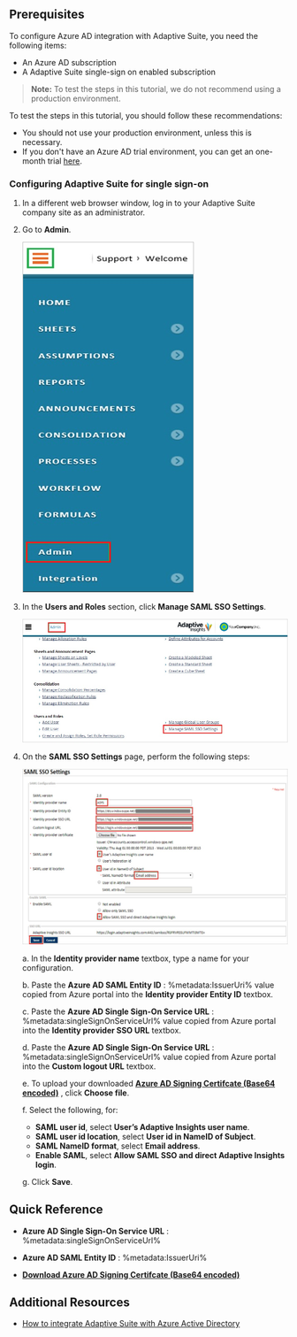 ## Prerequisites

To configure Azure AD integration with Adaptive Suite, you need the following items:

- An Azure AD subscription
- A Adaptive Suite single-sign on enabled subscription

> **Note:**
> To test the steps in this tutorial, we do not recommend using a production environment.

To test the steps in this tutorial, you should follow these recommendations:

- You should not use your production environment, unless this is necessary.
- If you don't have an Azure AD trial environment, you can get an one-month trial [here](https://azure.microsoft.com/pricing/free-trial/).

### Configuring Adaptive Suite for single sign-on


1. In a different web browser window, log in to your Adaptive Suite company site as an administrator.

2. Go to **Admin**.
   
	![Admin](./media/IC805644.png "Admin")

3. In the **Users and Roles** section, click **Manage SAML SSO Settings**.
   
	![Manage SAML SSO Settings](./media/IC805645.png "Manage SAML SSO Settings")

4. On the **SAML SSO Settings** page, perform the following steps:
   
	![SAML SSO Settings](./media/IC805646.png "SAML SSO Settings")

	a. In the **Identity provider name** textbox, type a name for your configuration.
	
	b. Paste the **Azure AD SAML Entity ID** : %metadata:IssuerUri% value copied from Azure portal into the **Identity provider Entity ID** textbox.
  
	c. Paste the **Azure AD Single Sign-On Service URL** : %metadata:singleSignOnServiceUrl% value copied from Azure portal into the **Identity provider SSO URL** textbox.
  
	d. Paste the **Azure AD Single Sign-On Service URL** : %metadata:singleSignOnServiceUrl% value copied from Azure portal into the **Custom logout URL** textbox.
  
	e. To upload your downloaded **[Azure AD Signing Certifcate (Base64 encoded)](%metadata:certificateDownloadBase64Url%)** , click **Choose file**.
  
	f. Select the following, for:
    * **SAML user id**, select **User’s Adaptive Insights user name**.
    * **SAML user id location**, select **User id in NameID of Subject**.
    * **SAML NameID format**, select **Email address**.
    * **Enable SAML**, select **Allow SAML SSO and direct Adaptive Insights login**.
	
	g. Click **Save**.

## Quick Reference

* **Azure AD Single Sign-On Service URL** : %metadata:singleSignOnServiceUrl%

* **Azure AD SAML Entity ID** : %metadata:IssuerUri%

* **[Download Azure AD Signing Certifcate (Base64 encoded)](%metadata:certificateDownloadBase64Url%)**

## Additional Resources

* [How to integrate Adaptive Suite with Azure Active Directory](https://docs.microsoft.com/azure/active-directory/active-directory-saas-adaptive-suite-tutorial)
